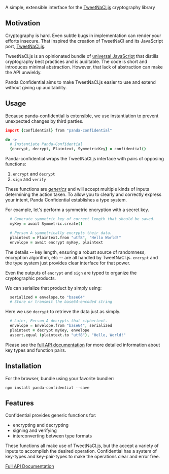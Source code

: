 A simple, extensible interface for the [TweetNaCl.js][tweetnacl] cryptography library

## Motivation
Cryptography is hard. Even subtle bugs in implementation can render your efforts insecure.  That inspired the creation of TweetNaCl and its JavaScript port, [TweetNaCl.js][tweetnacl].

TweetNaCl.js is an opinionated bundle of [universal JavaScript][universal] that distills cryptography best practices and is auditable. The code is short and introduces minimal abstraction. However, that lack of abstraction can make the API unwieldy.

Panda Confidential aims to make TweetNaCl.js easier to use and extend without giving up auditability.

## Usage
Because panda-confidential is extensible, we use instantiation to prevent unexpected changes by third parties.

```coffeescript
import {confidential} from "panda-confidential"

do ->
  # Instantiate Panda-Confidential
  {encrypt, decrypt, Plaintext, SymmetricKey} = confidential()
```

Panda-confidential wraps the TweetNaCl.js interface with pairs of opposing functions:
1. `encrypt` and `decrypt`
2. `sign` and `verify`

These functions are [_generics_][generics] and will accept multiple kinds of inputs determining the action taken.  To allow you to clearly and correctly express your intent, Panda Confidential establishes a type system.

For example, let's perform a symmetric encryption with a secret key.

```coffeescript
  # Generate symmetric key of correct length that should be saved.
  myKey = await Symmetric.create()

  # Person A symmetrically encrypts their data.
  plaintext = Plaintext.from "utf8", "Hello World!"
  envelope = await encrypt myKey, plaintext
```

The details -- key length, ensuring a robust source of randomness, encryption algorithm, etc -- are all handled by TweetNaCl.js.  `encrypt` and the type system just provides clear interface for that power.

Even the outputs of `encrypt` and `sign` are typed to organize the cryptographic products.

We can serialize that product by simply using:
```coffeescript
  serialized = envelope.to "base64"
  # Store or transmit the base64-encoded string
```

Here we use `decrypt` to retrieve the data just as simply.
```coffeescript
  # Later, Person A decrypts that ciphertext.
  envelope = Envelope.from "base64", serialized
  plaintext = decrypt myKey, envelope
  assert.equal (plaintext.to "utf8"), "Hello, World!"
```

Please see the [full API documentation][api-docs] for more detailed information about key types and function pairs.

## Installation

For the browser, bundle using your favorite bundler:

```
npm install panda-confidential --save
```

## Features
Confidential provides generic functions for:
- encrypting and decrypting
- signing and verifying
- interconverting between type formats

These functions all make use of TweetNaCl.js, but the accept a variety of inputs to accomplish the desired operation.  Confidential has a system of key-types and key-pair-types to make the operations clear and error free.

[Full API Documentation][api-docs]

[api-docs]:/api
[generics]: https://en.wikipedia.org/wiki/Generic_programming
[tweetnacl]: https://github.com/dchest/tweetnacl-js#documentation
[universal]: https://medium.com/@ghengeveld/isomorphism-vs-universal-javascript-4b47fb481beb
